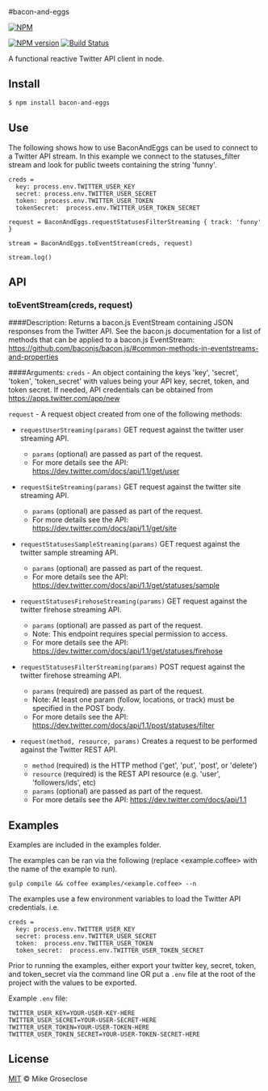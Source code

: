 #bacon-and-eggs

[![NPM](https://nodei.co/npm/bacon-and-eggs.png)](https://nodei.co/npm/bacon-and-eggs/)

[![NPM version][npm-image]][npm-url] [![Build Status][travis-image]][travis-url]

A functional reactive Twitter API client in node.

## Install

```bash
$ npm install bacon-and-eggs
```

## Use
The following shows how to use BaconAndEggs can be used to connect to a Twitter API stream.
In this example we connect to the statuses_filter stream and look for public tweets containing the string 'funny'.

```
creds =
  key: process.env.TWITTER_USER_KEY
  secret: process.env.TWITTER_USER_SECRET
  token:  process.env.TWITTER_USER_TOKEN
  tokenSecret:  process.env.TWITTER_USER_TOKEN_SECRET

request = BaconAndEggs.requestStatusesFilterStreaming { track: 'funny' }

stream = BaconAndEggs.toEventStream(creds, request)

stream.log()
```

## API

### toEventStream(creds, request)
####Description:
Returns a bacon.js EventStream containing JSON responses from the Twitter API.
See the bacon.js documentation for a list of methods that can be applied to a bacon.js EventStream:
https://github.com/baconjs/bacon.js/#common-methods-in-eventstreams-and-properties

####Arguments:
``` creds ``` -
An object containing the keys 'key', 'secret', 'token', 'token_secret' with values being your API key, secret, token, and token secret.
If needed, API credentials can be obtained from https://apps.twitter.com/app/new

``` request ``` -
A request object created from one of the following methods:

* ``` requestUserStreaming(params) ```
GET request against the twitter user streaming API.

  * ``` params ``` (optional) are passed as part of the request.
  * For more details see the API:  https://dev.twitter.com/docs/api/1.1/get/user

* ``` requestSiteStreaming(params) ```
GET request against the twitter site streaming API.

  * ``` params ``` (optional) are passed as part of the request.
  * For more details see the API: https://dev.twitter.com/docs/api/1.1/get/site

* ``` requestStatusesSampleStreaming(params) ```
GET request against the twitter sample streaming API.

  * ``` params ``` (optional) are passed as part of the request.
  * For more details see the API: https://dev.twitter.com/docs/api/1.1/get/statuses/sample

* ``` requestStatusesFirehoseStreaming(params) ```
GET request against the twitter firehose streaming API.

  * ``` params ``` (optional) are passed as part of the request.
  * Note: This endpoint requires special permission to access.
  * For more details see the API: https://dev.twitter.com/docs/api/1.1/get/statuses/firehose

* ``` requestStatusesFilterStreaming(params) ```
POST request against the twitter firehose streaming API.

  * ``` params ``` (required) are passed as part of the request.
  * Note: At least one param (follow, locations, or track) must be specified in the POST body.
  * For more details see the API: https://dev.twitter.com/docs/api/1.1/post/statuses/filter

* ``` request(method, resource, params) ```
Creates a request to be performed against the Twitter REST API.

  * ``` method ``` (required) is the HTTP method ('get', 'put', 'post', or 'delete')
  * ``` resource ``` (required) is the REST API resource (e.g. 'user', 'followers/ids', etc)
  * ``` params ``` (optional) are passed as part of the request.
  * For more details see the API:  https://dev.twitter.com/docs/api/1.1


## Examples
Examples are included in the examples folder.

The examples can be ran via the following (replace <example.coffee> with the name of the example to run).

```
gulp compile && coffee examples/<example.coffee> --n
```

The examples use a few environment variables to load the Twitter API credentials. i.e.
```
creds =
  key: process.env.TWITTER_USER_KEY
  secret: process.env.TWITTER_USER_SECRET
  token:  process.env.TWITTER_USER_TOKEN
  token_secret:  process.env.TWITTER_USER_TOKEN_SECRET
```

Prior to running the examples, either export your twitter key, secret, token, and token_secret via the command line OR
put a ``` .env ``` file at the root of the project with the values to be exported.

Example ``` .env ``` file:
```
TWITTER_USER_KEY=YOUR-USER-KEY-HERE
TWITTER_USER_SECRET=YOUR-USER-SECRET-HERE
TWITTER_USER_TOKEN=YOUR-USER-TOKEN-HERE
TWITTER_USER_TOKEN_SECRET=YOUR-USER-TOKEN-SECRET-HERE
```

## License

[MIT](http://opensource.org/licenses/MIT) © Mike Groseclose

[npm-url]: https://npmjs.org/package/bacon-and-eggs
[npm-image]: https://badge.fury.io/js/bacon-and-eggs.png

[travis-url]: http://travis-ci.org/mikegroseclose/bacon-and-eggs
[travis-image]: https://secure.travis-ci.org/mikegroseclose/bacon-and-eggs.png?branch=master
